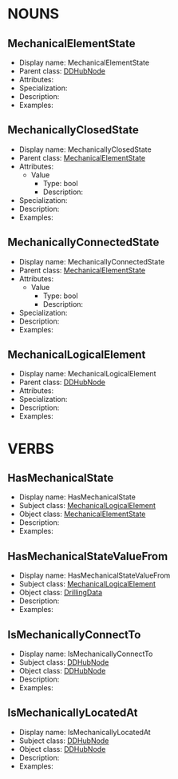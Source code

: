 # NOUNS
## MechanicalElementState <!-- NOUN -->
- Display name: MechanicalElementState
- Parent class: [DDHubNode](#C:\temp\ddhubMD\DrillingDataSemantics.md#DDHubNode)
- Attributes:
- Specialization:
- Description: 
- Examples:
## MechanicallyClosedState <!-- NOUN -->
- Display name: MechanicallyClosedState
- Parent class: [MechanicalElementState](#C:\temp\ddhubMD\Mechanics.md#MechanicalElementState)
- Attributes:
  - Value
    - Type: bool
    - Description: 
- Specialization:
- Description: 
- Examples:
## MechanicallyConnectedState <!-- NOUN -->
- Display name: MechanicallyConnectedState
- Parent class: [MechanicalElementState](#C:\temp\ddhubMD\Mechanics.md#MechanicalElementState)
- Attributes:
  - Value
    - Type: bool
    - Description: 
- Specialization:
- Description: 
- Examples:
## MechanicalLogicalElement <!-- NOUN -->
- Display name: MechanicalLogicalElement
- Parent class: [DDHubNode](#C:\temp\ddhubMD\DrillingDataSemantics.md#DDHubNode)
- Attributes:
- Specialization:
- Description: 
- Examples:


# VERBS
## HasMechanicalState <!-- VERB -->
- Display name: HasMechanicalState
- Subject class: [MechanicalLogicalElement](#C:\temp\ddhubMD\Mechanics.md#MechanicalLogicalElement)
- Object class: [MechanicalElementState](#C:\temp\ddhubMD\Mechanics.md#MechanicalElementState)
- Description: 
- Examples: 
## HasMechanicalStateValueFrom <!-- VERB -->
- Display name: HasMechanicalStateValueFrom
- Subject class: [MechanicalLogicalElement](#C:\temp\ddhubMD\Mechanics.md#MechanicalLogicalElement)
- Object class: [DrillingData](#C:\temp\ddhubMD\DrillingDataSemantics.md#DrillingData)
- Description: 
- Examples: 
## IsMechanicallyConnectTo <!-- VERB -->
- Display name: IsMechanicallyConnectTo
- Subject class: [DDHubNode](#C:\temp\ddhubMD\DrillingDataSemantics.md#DDHubNode)
- Object class: [DDHubNode](#C:\temp\ddhubMD\DrillingDataSemantics.md#DDHubNode)
- Description: 
- Examples: 
## IsMechanicallyLocatedAt <!-- VERB -->
- Display name: IsMechanicallyLocatedAt
- Subject class: [DDHubNode](#C:\temp\ddhubMD\DrillingDataSemantics.md#DDHubNode)
- Object class: [DDHubNode](#C:\temp\ddhubMD\DrillingDataSemantics.md#DDHubNode)
- Description: 
- Examples: 

